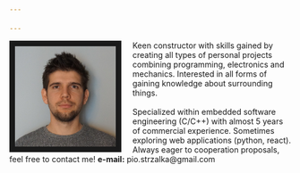 ```yaml
---

---
```

<img src="/assets/images/Piotrek2_600x600.jpg"  width="180px" style="float: left; margin-right: 20px" border="10px"/>
Keen constructor with skills gained by creating all types of personal projects combining programming, electronics and mechanics. Interested in all forms of gaining knowledge about surrounding things.
<br>
<br>
Specialized within embedded software engineering (C/C++) with almost 5 years of commercial experience. Sometimes exploring web applications (python, react).  
<br>
Always eager to cooperation proposals, feel free to contact me!
<b>e-mail:</b> pio.strzalka@gmail.com
<br>
<br>
<br>
<br>
<br>
